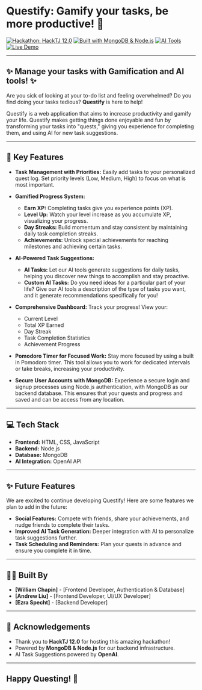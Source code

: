 # Questify: Gamify your tasks, be more productive! 🚀

[![Hackathon: HackTJ 12.0](https://img.shields.io/badge/Hackathon-HackTJ%2012.0-blueviolet)](https://hacktj.org/)
[![Built with MongoDB & Node.js](https://img.shields.io/badge/Backend-MongoDB%20%26%20Node.js-orange)](https://www.mongodb.com/)
[![AI Tools](https://img.shields.io/badge/AI-Features-brightgreen)](https://openai.com/)
[![Live Demo](https://img.shields.io/badge/Live-Demo-yellow)](https://questify-74ud.onrender.com/)

---

## ✨ Manage your tasks with Gamification and AI tools! ✨

Are you sick of looking at your to-do list and feeling overwhelmed? Do you find doing your tasks tedious? **Questify** is here to help! 

Questify is a web application that aims to increase productivity and gamify your life. Questify makes getting things done enjoyable and fun by transforming your tasks into "quests," giving you experience for completing them, and using AI for new task suggestions.

---

## 🎯 Key Features

* **Task Management with Priorities:**  Easily add tasks to your personalized quest log. Set priority levels (Low, Medium, High) to focus on what is most important.

* **Gamified Progress System:**
    * **Earn XP:** Completing tasks give you experience points (XP).
    * **Level Up:** Watch your level increase as you accumulate XP, visualizing your progress.
    * **Day Streaks:** Build momentum and stay consistent by maintaining daily task completion streaks.
    * **Achievements:** Unlock special achievements for reaching milestones and achieving certain tasks.

* **AI-Powered Task Suggestions:**
    * **AI Tasks:** Let our AI tools generate suggestions for daily tasks, helping you discover new things to accomplish and stay proactive.
    * **Custom AI Tasks:** Do you need ideas for a particular part of your life? Give our AI tools a description of the type of tasks you want, and it generate recommendations specifically for you!

* **Comprehensive Dashboard:** Track your progress!  View your:
    * Current Level
    * Total XP Earned
    * Day Streak
    * Task Completion Statistics
    * Achievement Progress

* **Pomodoro Timer for Focused Work:**  Stay more focused by using a built in Pomodoro timer. This tool allows you to work for dedicated intervals or take breaks, increasing your productivity.

* **Secure User Accounts with MongoDB:**  Experience a secure login and signup processes using Node.js authentication, with MongoDB as our backend database. This ensures that your quests and progress and saved and can be access from any location.

---

## 💻 Tech Stack

* **Frontend:** HTML, CSS, JavaScript
* **Backend:** Node.js
* **Database:** MongoDB
* **AI Integration:** OpenAI API

---

## ✨ Future Features

We are excited to continue developing Questify! Here are some features we plan to add in the future:

* **Social Features:**  Compete with friends, share your achievements, and nudge friends to complete their tasks.
* **Improved AI Task Generation:**  Deeper integration with AI to personalize task suggestions further.
* **Task Scheduling and Reminders:**  Plan your quests in advance and ensure you complete it in time.

---

## 🧑‍💻 Built By

* **[William Chapin]** - [Frontend Developer, Authentication & Database]
* **[Andrew Liu]** - [Frontend Developer, UI/UX Developer]
* **[Ezra Specht]** - [Backend Developer]

---

## 🙏 Acknowledgements

* Thank you to **HackTJ 12.0** for hosting this amazing hackathon!
* Powered by **MongoDB & Node.js** for our backend infrastructure.
* AI Task Suggestions powered by **OpenAI**.

---

## Happy Questing! 🚀
